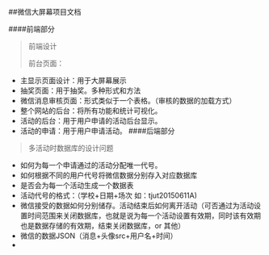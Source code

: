 ##微信大屏幕项目文档

####前端部分
>前端设计
>
>前台页面：
> 
*   主显示页面设计：用于大屏幕展示
*   抽奖页面：用于抽奖。多种形式和方法
*   微信消息审核页面：形式类似于一个表格。（审核的数据的加载方式）
*   整个网站的后台：将所有功能和统计可视化。
*   活动的后台：用于用户申请的活动后台显示。
*   活动的申请：用于用户申请活动。
####后端部分
>多活动时数据库的设计问题
> 
*   如何为每一个申请通过的活动分配唯一代号。
*   如何根据不同的用户代号将微信数据分别存入对应数据库
*   是否会为每一个活动生成一个数据表
*   活动代号的格式：（学校+日期+场次 如：tjut20150611A)
*   微信接受的数据如何分别储存。活动结束后如何离开活动（可否通过为活动设置时间范围来关闭数据库，也就是说为每一个活动设置有效期，同时该有效期也是数据存储的有效期，结束关闭数据库，or 其他）
*   微信的数据JSON（消息+头像src+用户名+时间）
*   